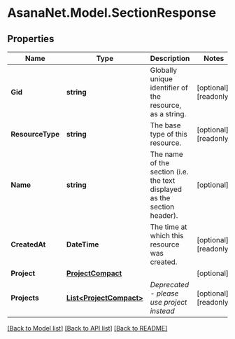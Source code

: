 # AsanaNet.Model.SectionResponse

## Properties

Name | Type | Description | Notes
------------ | ------------- | ------------- | -------------
**Gid** | **string** | Globally unique identifier of the resource, as a string. | [optional] [readonly] 
**ResourceType** | **string** | The base type of this resource. | [optional] [readonly] 
**Name** | **string** | The name of the section (i.e. the text displayed as the section header). | [optional] 
**CreatedAt** | **DateTime** | The time at which this resource was created. | [optional] [readonly] 
**Project** | [**ProjectCompact**](ProjectCompact.md) |  | [optional] 
**Projects** | [**List&lt;ProjectCompact&gt;**](ProjectCompact.md) | *Deprecated - please use project instead* | [optional] [readonly] 

[[Back to Model list]](../README.md#documentation-for-models) [[Back to API list]](../README.md#documentation-for-api-endpoints) [[Back to README]](../README.md)

